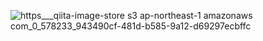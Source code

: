 ![https___qiita-image-store s3 ap-northeast-1 amazonaws com_0_578233_943490cf-481d-b585-9a12-d69297ecbffc](https://user-images.githubusercontent.com/53788311/82306690-567b0d00-99fa-11ea-902a-bdf6eadae9ab.jpeg)

